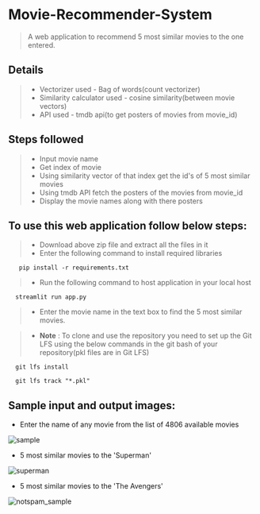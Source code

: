 # Movie-Recommender-System <!-- omit in toc -->

> A web application to recommend 5 most similar movies to the one entered.


## Details

> * Vectorizer used - Bag of words(count vectorizer)
> * Similarity calculator used - cosine similarity(between movie vectors)
> * API used - tmdb api(to get posters of movies from movie_id)

## Steps followed  

> * Input movie name
> * Get index of movie
> * Using similarity vector of that index get the id's of 5 most similar movies
> * Using tmdb API fetch the posters of the movies from movie_id
> * Display the movie names along with there posters 

## To use this web application follow below steps: 

> * Download above zip file and extract all the files in it
> * Enter the following command to install required libraries

       pip install -r requirements.txt

> * Run the following command to host application in your local host

      streamlit run app.py
      
> * Enter the movie name in the text box to find the 5 most similar movies.

> * **Note** : To clone and use the repository you need to set up the Git LFS using the below commands in the git bash of your repository(pkl files are in Git LFS)

      git lfs install

      git lfs track "*.pkl"
      

## Sample input and output images:  

- Enter the name of any movie from the list of 4806 available movies

![sample](https://github.com/MahithaKancharla/Movie-Recommender-System/assets/98204725/d74b8f74-ab5e-4650-9ca6-75d6f61736f4)

- 5 most similar movies to the 'Superman'

![superman](https://github.com/MahithaKancharla/Movie-Recommender-System/assets/98204725/9bbfaf02-8b73-4564-a627-afc58d216cce)

- 5 most similar movies to the 'The Avengers'

![notspam_sample](https://github.com/MahithaKancharla/SMS-Spam-Classifier/assets/98204725/9eca7697-b262-4777-801c-e06156579db9)
